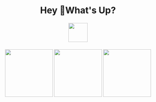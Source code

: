 <h1 align="center">Hey 👋What's Up?</h1>

###

<p align="center">
  <img src="https://skillicons.dev/icons?i=py,apple,cpp,c,jetbrains,bash,neovim,octave,julia" height="60" />
</p>


###

###

<div align="center">
  <img src="https://github-readme-stats.vercel.app/api?username=itsFeby&show_icons=true&count_private=true&theme=tokyonight&hide_border=false" height="150" />
  <img src="https://streak-stats.demolab.com?user=itsFeby&theme=tokyonight&hide_border=false&border_radius=5" height="150" />
  <img src="https://github-readme-stats.vercel.app/api/top-langs/?username=itsFeby&layout=compact&theme=tokyonight&hide_border=false" height="150" />
</div>

###


